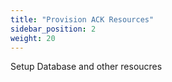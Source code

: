 ```yaml
---
title: "Provision ACK Resources"
sidebar_position: 2
weight: 20
---
```


Setup Database and other resoucres 


